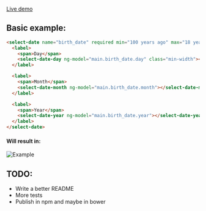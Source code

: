 [Live demo](http://neiker.ninja/angular-select-date/)
## Basic example:

```html
<select-date name="birth_date" required min="100 years ago" max="18 years ago">
  <label>
    <span>Day</span>
    <select-date-day ng-model="main.birth_date.day" class="min-width"></select-date-day>
  </label>

  <label>
    <span>Month</span>
    <select-date-month ng-model="main.birth_date.month"></select-date-month>
  </label>

  <label>
    <span>Year</span>
    <select-date-year ng-model="main.birth_date.year"></select-date-year>
  </label>
</select-date>
```

#### Will result in:

![Example](http://g.recordit.co/B3GCzZhsMq.gif)

## TODO:
* Write a better README
* More tests
* Publish in npm and maybe in bower
